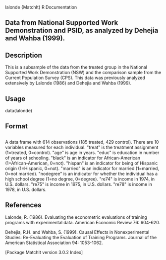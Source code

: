 lalonde {MatchIt}	R Documentation

## Data from National Supported Work Demonstration and PSID, as analyzed by Dehejia and Wahba (1999).

## Description

This is a subsample of the data from the treated group in the National Supported Work Demonstration (NSW) and the comparison sample from the Current Population Survey (CPS). This data was previously analyzed extensively by Lalonde (1986) and Dehejia and Wahba (1999).

## Usage
data(lalonde)

## Format
## 
A data frame with 614 observations (185 treated, 429 control). There are 10 variables measured for each individual. "treat" is the treatment assignment (1=treated, 0=control). "age" is age in years. "educ" is education in number of years of schooling. "black" is an indicator for African-American (1=African-American, 0=not). "hispan" is an indicator for being of Hispanic origin (1=Hispanic, 0=not). "married" is an indicator for married (1=married, 0=not married). "nodegree" is an indicator for whether the individual has a high school degree (1=no degree, 0=degree). "re74" is income in 1974, in U.S. dollars. "re75" is income in 1975, in U.S. dollars. "re78" is income in 1978, in U.S. dollars.

## References
Lalonde, R. (1986). Evaluating the econometric evaluations of training programs with experimental data. American Economic Review 76: 604-620.

Dehejia, R.H. and Wahba, S. (1999). Causal Effects in Nonexperimental Studies: Re-Evaluating the Evaluation of Training Programs. Journal of the American Statistical Association 94: 1053-1062.

[Package MatchIt version 3.0.2 Index]
